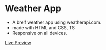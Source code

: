 # Weather App 
- A breif weather app using weatherapi.com.
- made with HTML and CSS, TS
- Responsive on all devices.

[Live Preview](https://weather-app.am0.tech)
